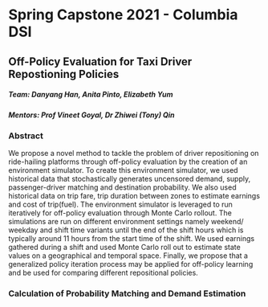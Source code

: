# Spring Capstone 2021 - Columbia DSI 
## Off-Policy Evaluation for Taxi Driver Repostioning Policies



##### Team: Danyang Han, Anita Pinto, Elizabeth Yum
##### Mentors: Prof Vineet Goyal, Dr Zhiwei (Tony) Qin

### Abstract



We propose a novel method to tackle the problem of driver repositioning on ride-hailing platforms through off-policy evaluation by the creation of an environment simulator. To create this environment simulator, we used historical data that stochastically generates uncensored demand, supply, passenger-driver matching and destination probability. We also used historical data on trip fare, trip duration between zones to estimate earnings and cost of trip(fuel). The environment simulator is leveraged to run iteratively for off-policy evaluation through Monte Carlo rollout. The simulations are run on different environment settings namely weekend/ weekday and shift time variants until the end of the shift hours which is typically around 11 hours from the start time of the shift. We used earnings gathered during a shift and used Monte Carlo roll out to estimate state values on a geographical and temporal space. Finally, we propose that a generalized policy iteration process may be applied for off-policy learning and be used for comparing different repositional policies.


### Calculation of Probability Matching and Demand Estimation 

